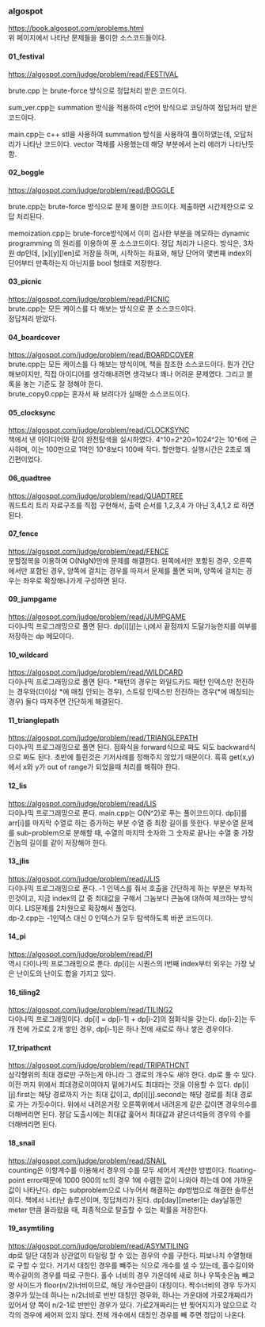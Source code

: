 ### algospot
https://book.algospot.com/problems.html    
위 페이지에서 나타난 문제들을 풀이한 소스코드들이다.

#### 01_festival

https://algospot.com/judge/problem/read/FESTIVAL

brute.cpp 는 brute-force 방식으로 정답처리 받은 코드이다.

sum_ver.cpp는 summation 방식을 적용하여 c언어 방식으로 코딩하여 정답처리 받은 코드이다.

main.cpp는 c++ stl을 사용하여 summation 방식을 사용하여 풀이하였는데, 오답처리가 나타난 코드이다. vector 객체를 사용했는데 해당 부분에서 논리 에러가 나타난듯 함.

#### 02_boggle

https://algospot.com/judge/problem/read/BOGGLE

brute.cpp는 brute-force 방식으로 문제 풀이한 코드이다. 제출하면 시간제한으로 오답 처리된다.    

memoization.cpp는 brute-force방식에서 이미 검사한 부분을 메모하는 dynamic programming 의 원리를 이용하여 푼 소스코드이다. 정답 처리가 나온다. 방식은, 3차원 dp인데, \[x\]\[y\]\[len\]로 저장을 하며, 시작하는 좌표와, 해당 단어의 몇번째 index의 단어부터 만족하는지 아닌지를 bool 형태로 저장한다.

#### 03_picnic
https://algospot.com/judge/problem/read/PICNIC    
brute.cpp는 모든 케이스를 다 해보는 방식으로 푼 소스코드이다.    
정답처리 받았다.

#### 04_boardcover
https://algospot.com/judge/problem/read/BOARDCOVER    
brute.cpp는 모든 케이스를 다 해보는 방식이며, 책을 참조한 소스코드이다. 뭔가 간단해보이지만, 직접 아이디어를 생각해내려면 생각보다 꽤나 어려운 문제였다. 그리고 블록을 놓는 기준도 잘 정해야 한다.    
brute_copy0.cpp는 혼자서 짜 보려다가 실패한 소스코드이다.

#### 05_clocksync
https://algospot.com/judge/problem/read/CLOCKSYNC    
책에서 낸 아이디어와 같이 완전탐색을 실시하였다. 4^10=2^20=1024^2는 10^6에 근사하며, 이는 100만으로 1억인 10^8보다 100배 작다. 할만했다. 실행시간은 2초로 꽤 긴편이었다.

#### 06_quadtree
https://algospot.com/judge/problem/read/QUADTREE    
쿼드트리 트리 자료구조를 직접 구현해서, 출력 순서를 1,2,3,4 가 아닌 3,4,1,2 로 하면 된다.

#### 07_fence
https://algospot.com/judge/problem/read/FENCE    
분할정복을 이용하여 O(NlgN)만에 문제를 해결한다. 왼쪽에서만 포함된 경우, 오른쪽에서만 포함된 경우, 양쪽에 걸치는 경우를 따져서 문제를 풀면 되며, 양쪽에 걸치는 경우는 좌우로 확장해나가게 구성하면 된다.

#### 09_jumpgame
https://algospot.com/judge/problem/read/JUMPGAME    
다이나믹 프로그래밍으로 풀면 된다. dp[i][j]는 i,j에서 끝점까지 도달가능한지를 여부를 저장하는 dp 메모이다.

#### 10_wildcard
https://algospot.com/judge/problem/read/WILDCARD    
다이나믹 프로그래밍으로 풀면 된다. \*패턴의 경우는 와일드카드 패턴 인덱스만 전진하는 경우와(더이상 \*에 매칭 안되는 경우), 스트링 인덱스만 전진하는 경우(\*에 매칭되는 경우) 둘다 따져주면 간단하게 해결된다.

#### 11_trianglepath
https://algospot.com/judge/problem/read/TRIANGLEPATH    
다이나믹 프로그래밍으로 풀면 된다. 점화식을 forward식으로 짜도 되도 backward식으로 짜도 된다. 초반에 틀린것은 기저사례를 정해주지 않았기 때문이다. 흑흑 get(x,y)에서 x와 y가 out of range가 되었을때 처리를 해줘야 한다.

#### 12_lis
https://algospot.com/judge/problem/read/LIS    
다이나믹 프로그래밍으로 푼다. main.cpp는 O(N^2)로 푸는 풀이코드이다. dp[i]를 arr[i]를 마지막 수열로 하는 증가하는 부분 수열 중 최장 길이를 뜻한다. 부분수열 문제를
sub-problem으로 분해할 때, 수열의 마지막 숫자와 그 숫자로 끝나는 수열 중 가장 긴놈의 길이를 같이 저장해야 한다.

#### 13_jlis
https://algospot.com/judge/problem/read/JLIS    
다이나믹 프로그래밍으로 푼다. -1 인덱스를 줘서 호출을 간단하게 하는 부분은 부차적인것이고, 지금 index의 값 중 최대값을 구해서 그놈보다 큰놈에 대하여 체크하는 방식이다. LIS문제를 2차원으로 확장해서 풀었다.    
dp-2.cpp는 -1인덱스 대신 0 인덱스가 모두 탐색하도록 바꾼 코드이다.

#### 14_pi
https://algospot.com/judge/problem/read/PI    
역시 다이나믹 프로그래밍으로 푼다. dp[i]는 시퀀스의 l번째 index부터 외우는 가장 낮은 난이도의 난이도 합을 가지고 있다.

#### 16_tiling2
https://algospot.com/judge/problem/read/TILING2    
다이나믹 프로그래밍이다. dp[i] = dp[i-1] + dp[i-2]의 점화식을 갖는다. dp[i-2]는 두개 전에 가로로 2개 쌓인 경우, dp[i-1]은 하나 전에  새로로 하나 쌓은 경우이다.

#### 17_tripathcnt
https://algospot.com/judge/problem/read/TRIPATHCNT    
삼각형위의 최대 경로만 구하는게 아니라 그 경로의 개수도 새야 한다. dp로 풀 수 있다.    
이전 까지 위에서 최대경로이여야지 밑에가서도 최대라는 것을 이용할 수 있다. dp[i][j].first는 해당 경로까지
가는 최대 값이고, dp[i][j].second는 해당 경로를 최대 경로로 가는 가짓수이다.
위에서 내려온거랑 오른쪽위에서 내려온게 같은 값이면 경우의수를 더해버리면 된다.
정답 도출시에는 최대값 훑어서 최대값과 같은녀석들의 경우의 수를 더해버리면 된다.

#### 18_snail
https://algospot.com/judge/problem/read/SNAIL    
counting은 이항계수를 이용해서 경우의 수를 모두 세어서 계산한 방법이다. floating-point error때문에 1000 900의 tc의 경우
1에 수렴한 값이 나와야 하는데 0에 가까운 값이 나타난다.
dp는 subproblem으로 나누어서 해결하는 dp방법으로 해결한 솔루션이다. 책에서 나타난 솔루션이며, 정답처리가 된다.
dp[day][meter]는 day날동안 meter 만큼 올라왔을 때, 최종적으로 탈출할 수 있는 확률을 저장한다.

#### 19_asymtiling
https://algospot.com/judge/problem/read/ASYMTILING    
dp로 일단 대칭과 상관없이 타일링 할 수 있는 경우의 수를 구한다. 피보나치 수열형태로 구할 수 있다.
거기서 대칭인 경우를 빼주는 식으로 개수를 셀 수 있는데, 홀수길이와 짝수길이의 경우를 따로 구한다.
홀수 너비의 경우 가운데에 새로 하나 우뚝솟은놈 빼고 양 사이드가 floor(n/2)너비이므로, 해당 개수만큼이 대칭이다.
짝수너비의 경우 두가지 경우가 있는데 하나는 n/2너비로 반반 대칭인 경우와, 하나는 가운대에 가로2개짜리가 있어서
양 쪽이 n/2-1로 반반인 경우가 있다. 가로2개짜리는 반 찢어지지가 않으므로 각각의 경우에 세어져 있지 않다.
전체 개수에서 대칭인 경우를 빼 주면 정답이 나온다.